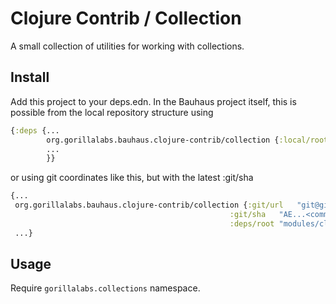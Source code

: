 # Clojure Contrib / Collection

A small collection of utilities for working with collections.


## Install

Add this project to your deps.edn. In the Bauhaus project itself, this is possible from the local repository structure using

```clojure
{:deps {...
        org.gorillalabs.bauhaus.clojure-contrib/collection {:local/root "../../modules/clojure-contrib/collection"}
        ...
        }}
```

or using git coordinates like this, but with the latest :git/sha

```clojure
{...
 org.gorillalabs.bauhaus.clojure-contrib/collection {:git/url   "git@github.com:gorillalabs/bauhaus.git"
                                                 :git/sha   "AE...<commit sha>"
                                                 :deps/root "modules/clojure-contrib/collection"}
 ...}
```

## Usage

Require `gorillalabs.collections` namespace.